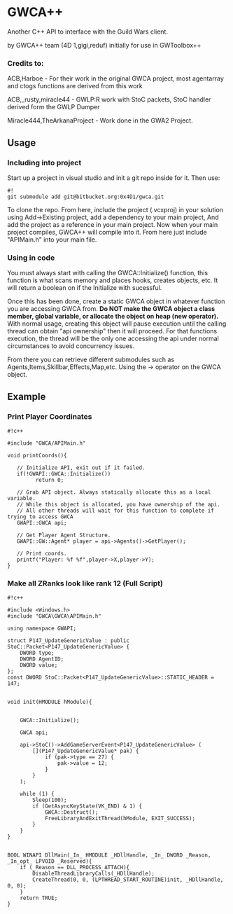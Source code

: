 # GWCA++ #

Another C++ API to interface with the Guild Wars client.

by GWCA++ team (4D 1,gigi,reduf) initially for use in GWToolbox++

### Credits to: ###

ACB,Harboe - For their work in the original GWCA project, most agentarray and ctogs functions are derived from this work

ACB,_rusty,miracle44 - GWLP:R work with StoC packets, StoC handler derived form the GWLP Dumper

Miracle444,TheArkanaProject - Work done in the GWA2 Project.


## Usage ##

### Including into project ###

Start up a project in visual studio and init a git repo inside for it. Then use:

```
#!
git submodule add git@bitbucket.org:0x4D1/gwca.git
```

To clone the repo. From here, include the project (.vcxproj) in your solution using Add->Existing project, add a dependency to your main project, And add the project as a reference in your main project. Now when your main project compiles, GWCA++ will compile into it. From here just include "APIMain.h" into your main file.

### Using in code ###

You must always start with calling the GWCA::Initialize() function, this function is what scans memory and places hooks, creates objects, etc. It will return a boolean on if the Initialize with sucessful.

Once this has been done, create a static GWCA object in whatever function you are accessing GWCA from. **Do NOT make the GWCA object a class member, global variable, or allocate the object on heap (new operator).** With normal usage, creating this object will pause execution until the calling thread can obtain "api ownership" then it will proceed. For that functions execution, the thread will be the only one accessing the api under normal circumstances to avoid concurrency issues.

From there you can retrieve different submodules such as Agents,Items,Skillbar,Effects,Map,etc. Using the -> operator on the GWCA object.

## Example ##

### Print Player Coordinates ###


```
#!c++

#include "GWCA/APIMain.h"

void printCoords(){

   // Initialize API, exit out if it failed.
   if(!GWAPI::GWCA::Initialize())
         return 0;

   // Grab API object. Always statically allocate this as a local variable.
   // While this object is allocated, you have ownership of the api.
   // All other threads will wait for this function to complete if trying to access GWCA
   GWAPI::GWCA api;

   // Get Player Agent Structure.
   GWAPI::GW::Agent* player = api->Agents()->GetPlayer();

   // Print coords.
   printf("Player: %f %f",player->X,player->Y);
}
```

### Make all ZRanks look like rank 12 (Full Script) ###


```
#!c++

#include <Windows.h>
#include "GWCA\GWCA\APIMain.h"

using namespace GWAPI;

struct P147_UpdateGenericValue : public StoC::Packet<P147_UpdateGenericValue> {
	DWORD type;
	DWORD AgentID;
	DWORD value;
};
const DWORD StoC::Packet<P147_UpdateGenericValue>::STATIC_HEADER = 147;


void init(HMODULE hModule){


	GWCA::Initialize();

	GWCA api;

	api->StoC()->AddGameServerEvent<P147_UpdateGenericValue> (
		[](P147_UpdateGenericValue* pak) {
			if (pak->type == 27) {
				pak->value = 12;
			}
		}
	);

	while (1) {
		Sleep(100);
		if (GetAsyncKeyState(VK_END) & 1) {
			GWCA::Destruct();
			FreeLibraryAndExitThread(hModule, EXIT_SUCCESS);
		}
	}
}


BOOL WINAPI DllMain(_In_ HMODULE _HDllHandle, _In_ DWORD _Reason, _In_opt_ LPVOID _Reserved){
	if (_Reason == DLL_PROCESS_ATTACH){
		DisableThreadLibraryCalls(_HDllHandle);
		CreateThread(0, 0, (LPTHREAD_START_ROUTINE)init, _HDllHandle, 0, 0);
	}
	return TRUE;
}
```